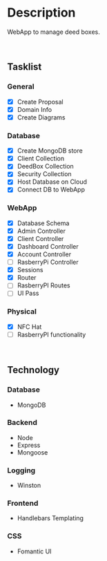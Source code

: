 # **Description**

WebApp to manage deed boxes.

<br>

## **Tasklist**

### General

- [x] Create Proposal
- [x] Domain Info
- [x] Create Diagrams

### Database

- [x] Create MongoDB store
- [x] Client Collection
- [x] DeedBox Collection
- [x] Security Collection  
- [x] Host Database on Cloud
- [x] Connect DB to WebApp

### WebApp

- [x] Database Schema
- [x] Admin Controller
- [x] Client Controller
- [x] Dashboard Controller
- [x] Account Controller
- [ ] RasberryPi Controller
- [x] Sessions
- [x] Router
- [ ] RasberryPI Routes
- [ ] UI Pass

### Physical

- [x] NFC Hat
- [ ] RasberryPI functionality

$~$

## **Technology**

### **Database**

- MongoDB

### **Backend**

- Node
- Express
- Mongoose

### **Logging**

- Winston

### **Frontend**

- Handlebars Templating

### **CSS**

- Fomantic UI
